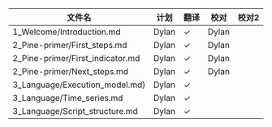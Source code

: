 | 文件名                           | 计划  | 翻译 | 校对  | 校对2 |
| -------------------------------- | ----- | ---- | ----- | ----- |
| 1_Welcome/Introduction.md        | Dylan | ✓    | Dylan |       |
| 2_Pine-primer/First_steps.md     | Dylan | ✓    | Dylan |       |
| 2_Pine-primer/First_indicator.md | Dylan | ✓    | Dylan |       |
| 2_Pine-primer/Next_steps.md      | Dylan | ✓    | Dylan |       |
| 3_Language/Execution_model.md)   | Dylan | ✓    |       |       |
| 3_Language/Time_series.md        | Dylan | ✓    |       |       |
| 3_Language/Script_structure.md   | Dylan | ✓    |       |       |

